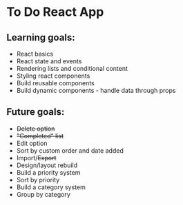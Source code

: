 # To Do React App

## Learning goals:

- React basics
- React state and events
- Rendering lists and conditional content
- Styling react components
- Build reusable components
- Build dynamic components - handle data through props

## Future goals:

- ~~Delete option~~
- ~~"Completed" list~~
- Edit option
- Sort by custom order and date added
- Import/~~Export~~
- Design/layout rebuild
- Build a priority system
- Sort by priority
- Build a category system
- Group by category
